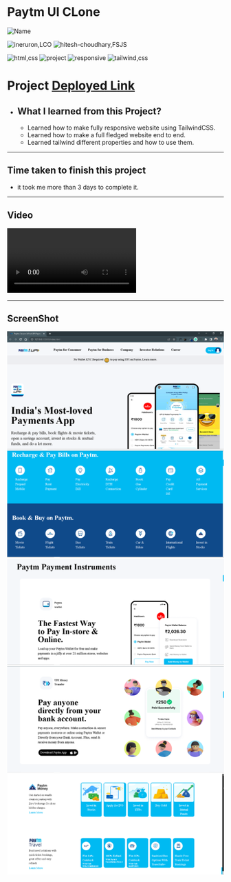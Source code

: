 # Paytm UI CLone


![Name](https://img.shields.io/badge/Deepak--Malik-Student-important)

![ineruron,LCO](https://img.shields.io/badge/iNeuron%20-LCO-yellowgreen)
![hitesh-choudhary,FSJS](https://img.shields.io/badge/HITESH--CHOUDHARY%20-Full--Stack--JS--bootcamp-green)

![html,css](https://img.shields.io/badge/html-CSS-9cf)
![project](https://img.shields.io/badge/PROJECT-15-blue)
![responsive](https://img.shields.io/badge/Responsive-Design-orange)
![tailwind,css](https://img.shields.io/badge/Tailwind-CSS-green)

# Project [Deployed Link](https://deepakpaytmuiclone.netlify.app/)

- What I learned from this Project?
  - 
  - Learned how to make fully responsive website using TailwindCSS.
  - Learned how to make a full fledged website end to end. 
  - Learned tailwind different properties and how to use them.
  
  

 
---

## Time taken to finish this project

- it took me more than 3 days to complete it.


---
## Video
![video](./assets/Scroll%20Capture%202022-10-19%20at%2010.54.41%20PM.webm)

---

## ScreenShot
![Project-img1](./assets/screenshot1.png)
![Project-img2](./assets/Screenshot2.png)
![Project-img3](./assets/Screenshot3.png)
![Project-img4](./assets/Screenshot4.png)
![Project-img5](./assets/Screenshot5.png)